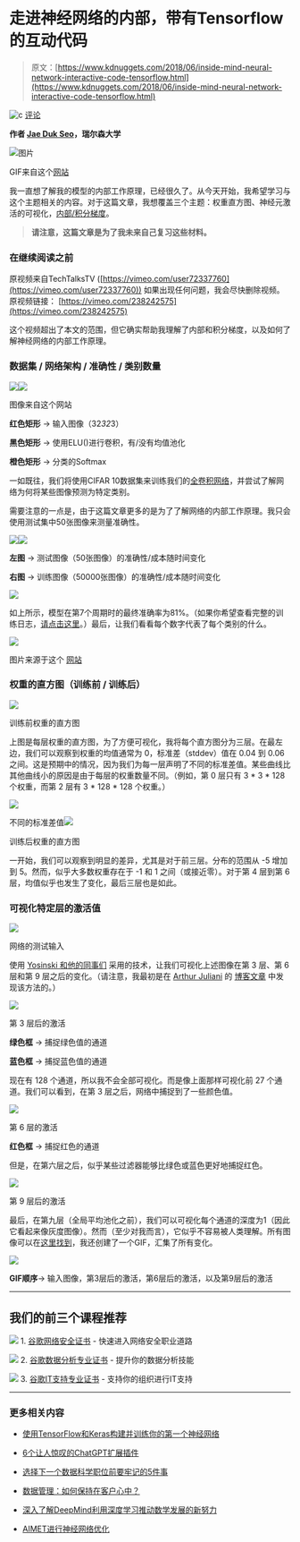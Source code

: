 # 走进神经网络的内部，带有Tensorflow的互动代码

> 原文：[https://www.kdnuggets.com/2018/06/inside-mind-neural-network-interactive-code-tensorflow.html](https://www.kdnuggets.com/2018/06/inside-mind-neural-network-interactive-code-tensorflow.html)

![c](../Images/3d9c022da2d331bb56691a9617b91b90.png) [评论](/2018/06/inside-mind-neural-network-interactive-code-tensorflow.html?page=2#comments)

**作者 [Jae Duk Seo](https://jaedukseo.me/)，瑞尔森大学**

![图片](../Images/a4da8f275f7ca7b1878ead38e8e6fccb.png)

GIF来自这个[网站](https://giphy.com/gifs/trippy-9lRBSGg6l68Hm)

我一直想了解我的模型的内部工作原理，已经很久了。从今天开始，我希望学习与这个主题相关的内容。对于这篇文章，我想覆盖三个主题：权重直方图、神经元激活的可视化，[内部/积分梯度](https://arxiv.org/pdf/1703.01365.pdf)。

> **请注意，这篇文章是为了我未来自己复习这些材料。**

### **在继续阅读之前**

原视频来自TechTalksTV ([https://vimeo.com/user72337760](https://vimeo.com/user72337760)) 如果出现任何问题，我会尽快删除视频。原视频链接： [https://vimeo.com/238242575](https://vimeo.com/238242575)

这个视频超出了本文的范围，但它确实帮助我理解了内部和积分梯度，以及如何了解神经网络的内部工作原理。

### **数据集 / 网络架构 / 准确性 / 类别数量**

![](../Images/af8e4afbaff1d7d1dfa91156b7a15eee.png)![](../Images/e33ace5e093d9f0b2ca6f6542c2527be.png)

图像来自这个网站

**红色矩形** → 输入图像（32*32*3）

**黑色矩形** → 使用ELU()进行卷积，有/没有均值池化

**橙色矩形** → 分类的Softmax

一如既往，我们将使用CIFAR 10数据集来训练我们的[全卷积网络](https://towardsdatascience.com/iclr-2015-striving-for-simplicity-the-all-convolutional-net-with-interactive-code-manual-b4976e206760)，并尝试了解网络为何将某些图像预测为特定类别。

需要注意的一点是，由于这篇文章更多的是为了了解网络的内部工作原理。我只会使用测试集中50张图像来测量准确性。

![](../Images/b24a63688c6bb3253076ba8f6cd87ccf.png)![](../Images/8c6d61d1bc614a70916de7465f04a928.png)

**左图** → 测试图像（50张图像）的准确性/成本随时间变化

**右图** → 训练图像（50000张图像）的准确性/成本随时间变化

![](../Images/f0ec4efc84c79de081b0168401a6e4ad.png)

如上所示，模型在第7个周期时的最终准确率为81%。（如果你希望查看完整的训练日志，[请点击这里](https://github.com/JaeDukSeo/Daily-Neural-Network-Practice-2/blob/master/Understanding_Concepts/COUNTERFACTUALS/viz/z_viz.txt)。）最后，让我们看看每个数字代表了每个类别的什么。

![](../Images/a731e3ab8e9e13dd818a977c4656f3f1.png)

图片来源于这个 [网站](https://github.com/EN10/CIFAR)

### **权重的直方图（训练前 / 训练后）**

![](../Images/601705b2077ada4a42dd471c99e0157c.png)

训练前权重的直方图

上图是每层权重的直方图，为了方便可视化，我将每个直方图分为三层。在最左边，我们可以观察到权重的均值通常为 0，标准差（stddev）值在 0.04 到 0.06 之间。这是预期中的情况，因为我们为每一层声明了不同的标准差值。某些曲线比其他曲线小的原因是由于每层的权重数量不同。（例如，第 0 层只有 3 * 3 * 128 个权重，而第 2 层有 3 * 128 * 128 个权重。）

![](../Images/e6a2ac82dc52da96d1cf867bcb4c8978.png)

不同的标准差值![](../Images/9a9a8c0bbc3af2032a4463163434f23f.png)

训练后权重的直方图

一开始，我们可以观察到明显的差异，尤其是对于前三层。分布的范围从 -5 增加到 5。然而，似乎大多数权重存在于 -1 和 1 之间（或接近零）。对于第 4 层到第 6 层，均值似乎也发生了变化，最后三层也是如此。

### **可视化特定层的激活值**

![](../Images/a232b4af38654cb6efe3556e31821e77.png)

网络的测试输入

使用 [Yosinski 和他的同事们](https://arxiv.org/pdf/1506.06579.pdf) 采用的技术，让我们可视化上述图像在第 3 层、第 6 层和第 9 层之后的变化。（请注意，我最初是在 [Arthur Juliani](https://medium.com/@awjuliani?source=post_header_lockup) 的 [博客文章](https://medium.com/@awjuliani/visualizing-neural-network-layer-activation-tensorflow-tutorial-d45f8bf7bbc4) 中发现该方法的。）

![](../Images/9e203f792f2e37e543c7279c8a815ec2.png)

第 3 层后的激活

**绿色框** → 捕捉绿色值的通道

**蓝色框** → 捕捉蓝色值的通道

现在有 128 个通道，所以我不会全部可视化。而是像上面那样可视化前 27 个通道。我们可以看到，在第 3 层之后，网络中捕捉到了一些颜色值。

![](../Images/ad2a1aa223f7176144fb0bd7e1b9bb34.png)

第 6 层的激活

**红色框** → 捕捉红色的通道

但是，在第六层之后，似乎某些过滤器能够比绿色或蓝色更好地捕捉红色。

<cener>![](../Images/9bbc0ff32982fe294cfc501dd22f3ee6.png)

第 9 层后的激活</cener>

最后，在第九层（全局平均池化之前），我们可以可视化每个通道的深度为1（因此它看起来像灰度图像）。然而（至少对我而言），它似乎不容易被人类理解。所有图像可以在[这里找到](https://github.com/JaeDukSeo/Daily-Neural-Network-Practice-2/tree/master/Understanding_Concepts/COUNTERFACTUALS/viz)，我还创建了一个GIF，汇集了所有变化。

![](../Images/903cfcf07afc8b305a6892c902b1f520.png)

**GIF顺序**→ 输入图像，第3层后的激活，第6层后的激活，以及第9层后的激活

* * *

## 我们的前三个课程推荐

![](../Images/0244c01ba9267c002ef39d4907e0b8fb.png) 1\. [谷歌网络安全证书](https://www.kdnuggets.com/google-cybersecurity) - 快速进入网络安全职业道路

![](../Images/e225c49c3c91745821c8c0368bf04711.png) 2\. [谷歌数据分析专业证书](https://www.kdnuggets.com/google-data-analytics) - 提升你的数据分析技能

![](../Images/0244c01ba9267c002ef39d4907e0b8fb.png) 3\. [谷歌IT支持专业证书](https://www.kdnuggets.com/google-itsupport) - 支持你的组织进行IT支持

* * *

### 更多相关内容

+   [使用TensorFlow和Keras构建并训练你的第一个神经网络](https://www.kdnuggets.com/2023/05/building-training-first-neural-network-tensorflow-keras.html)

+   [6个让人惊叹的ChatGPT扩展插件](https://www.kdnuggets.com/2023/04/6-chatgpt-mindblowing-extensions-anywhere.html)

+   [选择下一个数据科学职位前要牢记的5件事](https://www.kdnuggets.com/2022/01/5-things-keep-mind-selecting-next-job.html)

+   [数据管理：如何保持在客户心中？](https://www.kdnuggets.com/2022/04/data-management-stay-top-customer-mind.html)

+   [深入了解DeepMind利用深度学习推动数学发展的新努力](https://www.kdnuggets.com/2021/12/inside-deepmind-new-efforts-deep-learning-advance-mathematics.html)

+   [AIMET进行神经网络优化](https://www.kdnuggets.com/2022/04/qualcomm-neural-network-optimization-aimet.html)
